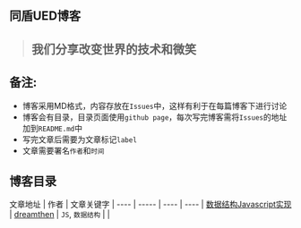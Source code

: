 ## 同盾UED博客

> ## 我们分享改变世界的技术和微笑

## 备注: 
* 博客采用MD格式，内容存放在`Issues`中，这样有利于在每篇博客下进行讨论
* 博客会有目录，目录页面使用`github page`，每次写完博客需将`Issues`的地址加到`README.md`中
* 写完文章后需要为文章标记`label`
* 文章需要署名`作者`和`时间`

## 博客目录

文章地址 | 作者 | 文章关键字 |
---- | ----- | ---- | ---- |
[数据结构Javascript实现](https://github.com/every-component/blog/issues/1)  | [dreamthen](https://github.com/dreamthen) | `JS`, `数据结构`
| |

 